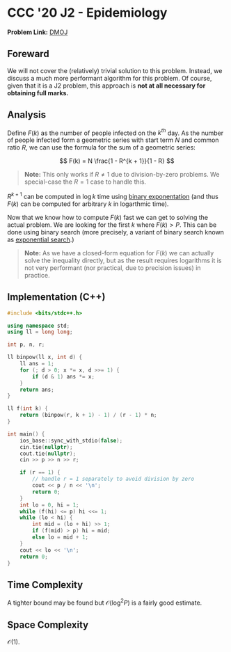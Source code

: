 # CCC '20 J2 - Epidemiology

**Problem Link:** [DMOJ](https://dmoj.ca/problem/ccc20j2)

## Foreward

We will not cover the (relatively) trivial solution to this problem. Instead, we discuss a much more performant algorithm for this problem. Of course, given that it is a J2 problem, this approach is **not at all necessary for obtaining full marks.**

## Analysis

Define $F(k)$ as the number of people infected on the $k^{th}$ day. As the number of people infected form a geometric series with start term $N$ and common ratio $R$, we can use the formula for the sum of a geometric series:

$$
F(k) = N \frac{1 - R^{k + 1}}{1 - R}
$$

> **Note:** This only works if $R \ne 1$ due to division-by-zero problems. We special-case the $R = 1$ case to handle this.

$R^{k + 1}$ can be computed in $\log k$ time using [binary exponentation](https://cp-algorithms.com/algebra/binary-exp.html) (and thus $F(k)$ can be computed for arbitrary $k$ in logarthmic time).

Now that we know how to compute $F(k)$ fast we can get to solving the actual problem. We are looking for the first $k$ where $F(k) \gt P$. This can be done using binary search (more precisely, a variant of binary search known as [exponential search](https://en.wikipedia.org/wiki/Exponential_search).)

> **Note:** As we have a closed-form equation for $F(k)$ we can actually solve the inequality directly, but as the result requires logarithms it is not very performant (nor practical, due to precision issues) in practice.

## Implementation (C++)

```cpp
#include <bits/stdc++.h>

using namespace std;
using ll = long long;

int p, n, r;

ll binpow(ll x, int d) {
	ll ans = 1;
	for (; d > 0; x *= x, d >>= 1) {
		if (d & 1) ans *= x;
	}
	return ans;
}

ll f(int k) {
	return (binpow(r, k + 1) - 1) / (r - 1) * n;
}

int main() {
	ios_base::sync_with_stdio(false);
	cin.tie(nullptr);
	cout.tie(nullptr);
	cin >> p >> n >> r;

	if (r == 1) {
		// handle r = 1 separately to avoid division by zero
		cout << p / n << '\n';
		return 0;
	}
	int lo = 0, hi = 1;
	while (f(hi) <= p) hi <<= 1;
	while (lo < hi) {
		int mid = (lo + hi) >> 1;
		if (f(mid) > p) hi = mid;
		else lo = mid + 1;
	}
	cout << lo << '\n';
	return 0;
}
```

## Time Complexity

A tighter bound may be found but $\mathcal{O}(\log^2 P)$ is a fairly good estimate.

## Space Complexity

$\mathcal{O}(1)$.
